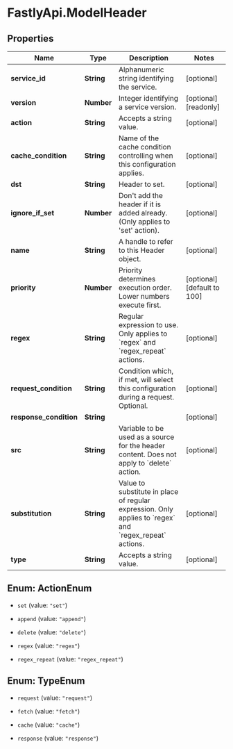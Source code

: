 # FastlyApi.ModelHeader

## Properties

Name | Type | Description | Notes
------------ | ------------- | ------------- | -------------
**service_id** | **String** | Alphanumeric string identifying the service. | [optional] 
**version** | **Number** | Integer identifying a service version. | [optional] [readonly] 
**action** | **String** | Accepts a string value. | [optional] 
**cache_condition** | **String** | Name of the cache condition controlling when this configuration applies. | [optional] 
**dst** | **String** | Header to set. | [optional] 
**ignore_if_set** | **Number** | Don&#39;t add the header if it is added already. (Only applies to &#39;set&#39; action). | [optional] 
**name** | **String** | A handle to refer to this Header object. | [optional] 
**priority** | **Number** | Priority determines execution order. Lower numbers execute first. | [optional] [default to 100]
**regex** | **String** | Regular expression to use. Only applies to &#x60;regex&#x60; and &#x60;regex_repeat&#x60; actions. | [optional] 
**request_condition** | **String** | Condition which, if met, will select this configuration during a request. Optional. | [optional] 
**response_condition** | **String** |  | [optional] 
**src** | **String** | Variable to be used as a source for the header content. Does not apply to &#x60;delete&#x60; action. | [optional] 
**substitution** | **String** | Value to substitute in place of regular expression. Only applies to &#x60;regex&#x60; and &#x60;regex_repeat&#x60; actions. | [optional] 
**type** | **String** | Accepts a string value. | [optional] 



## Enum: ActionEnum


* `set` (value: `"set"`)

* `append` (value: `"append"`)

* `delete` (value: `"delete"`)

* `regex` (value: `"regex"`)

* `regex_repeat` (value: `"regex_repeat"`)





## Enum: TypeEnum


* `request` (value: `"request"`)

* `fetch` (value: `"fetch"`)

* `cache` (value: `"cache"`)

* `response` (value: `"response"`)




